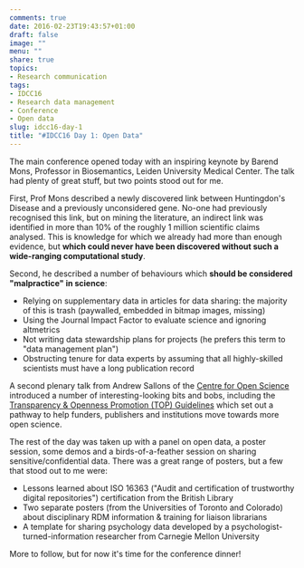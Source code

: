 ```yaml
---
comments: true
date: 2016-02-23T19:43:57+01:00
draft: false
image: ""
menu: ""
share: true
topics:
- Research communication
tags:
- IDCC16
- Research data management
- Conference
- Open data
slug: idcc16-day-1
title: "#IDCC16 Day 1: Open Data"
---
```


The main conference opened today with an inspiring keynote by Barend Mons, Professor in Biosemantics, Leiden University Medical Center. The talk had plenty of great stuff, but two points stood out for me.

First, Prof Mons described a newly discovered link between Huntingdon's Disease and a previously unconsidered gene. No-one had previously recognised this link, but on mining the literature, an indirect link was identified in more than 10% of the roughly 1 million scientific claims analysed. This is knowledge for which we already had more than enough evidence, but **which could never have been discovered without such a wide-ranging computational study**.

Second, he described a number of behaviours which **should be considered "malpractice" in science**:

- Relying on supplementary data in articles for data sharing: the majority of this is trash (paywalled, embedded in bitmap images, missing)
- Using the Journal Impact Factor to evaluate science and ignoring altmetrics
- Not writing data stewardship plans for projects (he prefers this term to "data management plan")
- Obstructing tenure for data experts by assuming that all highly-skilled scientists must have a long publication record

A second plenary talk from Andrew Sallons of the [Centre for Open Science](http://cos.io) introduced a number of interesting-looking bits and bobs, including the [Transparency & Openness Promotion (TOP) Guidelines][TOP] which set out a pathway to help funders, publishers and institutions move towards more open science.

[TOP]: https://osf.io/9f6gx/wiki/Guidelines/

The rest of the day was taken up with a panel on open data, a poster session, some demos and a birds-of-a-feather session on sharing sensitive/confidential data. There was a great range of posters, but a few that stood out to me were:

- Lessons learned about ISO 16363 ("Audit and certification of trustworthy digital repositories") certification from the British Library
- Two separate posters (from the Universities of Toronto and Colorado) about disciplinary RDM information & training for liaison librarians
- A template for sharing psychology data developed by a psychologist-turned-information researcher from Carnegie Mellon University

More to follow, but for now it's time for the conference dinner!
